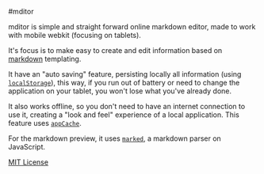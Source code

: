 #mditor

mditor is simple and straight forward online markdown editor, made to work with mobile webkit (focusing on tablets).

It's focus is to make easy to create and edit information based on [markdown](http://en.wikipedia.org/wiki/Markdown) templating.

It have an "auto saving" feature, persisting locally all information (using [`localStorage`](http://www.w3.org/TR/webstorage/)), this way, if you run out of battery or need to change the application on your tablet, you won't lose what you've already done.

It also works offline, so you don't need to have an internet connection to use it, creating a "look and feel" experience of a local application. This feature uses [`appCache`](http://www.w3.org/TR/offline-webapps/).

For the markdown preview, it uses [`marked`](https://github.com/chjj/marked), a markdown parser on JavaScript.



[MIT License](http://daniel.mit-license.org/)